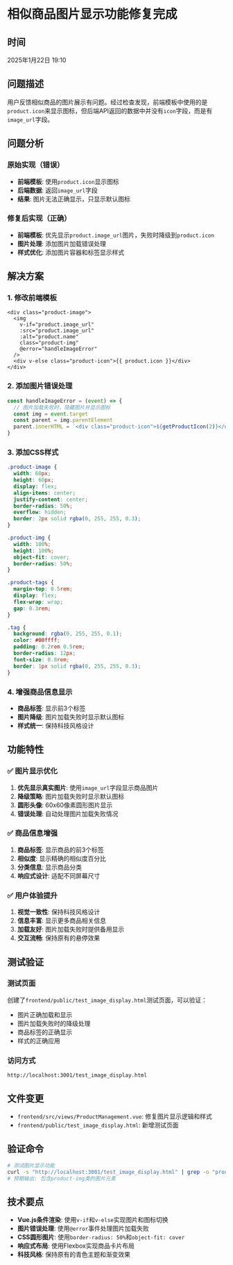 # 相似商品图片显示功能修复完成

## 时间
2025年1月22日 19:10

## 问题描述
用户反馈相似商品的图片展示有问题。经过检查发现，前端模板中使用的是`product.icon`来显示图标，但后端API返回的数据中并没有`icon`字段，而是有`image_url`字段。

## 问题分析

### 原始实现（错误）
- **前端模板**: 使用`product.icon`显示图标
- **后端数据**: 返回`image_url`字段
- **结果**: 图片无法正确显示，只显示默认图标

### 修复后实现（正确）
- **前端模板**: 优先显示`product.image_url`图片，失败时降级到`product.icon`
- **图片处理**: 添加图片加载错误处理
- **样式优化**: 添加图片容器和标签显示样式

## 解决方案

### 1. 修改前端模板
```vue
<div class="product-image">
  <img 
    v-if="product.image_url" 
    :src="product.image_url" 
    :alt="product.name"
    class="product-img"
    @error="handleImageError"
  />
  <div v-else class="product-icon">{{ product.icon }}</div>
</div>
```

### 2. 添加图片错误处理
```javascript
const handleImageError = (event) => {
  // 图片加载失败时，隐藏图片并显示图标
  const img = event.target
  const parent = img.parentElement
  parent.innerHTML = `<div class="product-icon">${getProductIcon(2)}</div>`
}
```

### 3. 添加CSS样式
```css
.product-image {
  width: 60px;
  height: 60px;
  display: flex;
  align-items: center;
  justify-content: center;
  border-radius: 50%;
  overflow: hidden;
  border: 2px solid rgba(0, 255, 255, 0.3);
}

.product-img {
  width: 100%;
  height: 100%;
  object-fit: cover;
  border-radius: 50%;
}

.product-tags {
  margin-top: 0.5rem;
  display: flex;
  flex-wrap: wrap;
  gap: 0.3rem;
}

.tag {
  background: rgba(0, 255, 255, 0.1);
  color: #00ffff;
  padding: 0.2rem 0.5rem;
  border-radius: 12px;
  font-size: 0.8rem;
  border: 1px solid rgba(0, 255, 255, 0.3);
}
```

### 4. 增强商品信息显示
- **商品标签**: 显示前3个标签
- **图片降级**: 图片加载失败时显示默认图标
- **样式统一**: 保持科技风格设计

## 功能特性

### ✅ 图片显示优化
1. **优先显示真实图片**: 使用`image_url`字段显示商品图片
2. **降级策略**: 图片加载失败时显示默认图标
3. **圆形头像**: 60x60像素圆形图片显示
4. **错误处理**: 自动处理图片加载失败情况

### ✅ 商品信息增强
1. **商品标签**: 显示商品的前3个标签
2. **相似度**: 显示精确的相似度百分比
3. **分类信息**: 显示商品分类
4. **响应式设计**: 适配不同屏幕尺寸

### ✅ 用户体验提升
1. **视觉一致性**: 保持科技风格设计
2. **信息丰富**: 显示更多商品相关信息
3. **加载友好**: 图片加载失败时提供备用显示
4. **交互流畅**: 保持原有的悬停效果

## 测试验证

### 测试页面
创建了`frontend/public/test_image_display.html`测试页面，可以验证：
- 图片正确加载和显示
- 图片加载失败时的降级处理
- 商品标签的正确显示
- 样式的正确应用

### 访问方式
```
http://localhost:3001/test_image_display.html
```

## 文件变更
- `frontend/src/views/ProductManagement.vue`: 修复图片显示逻辑和样式
- `frontend/public/test_image_display.html`: 新增测试页面

## 验证命令
```bash
# 测试图片显示功能
curl -s "http://localhost:3001/test_image_display.html" | grep -o "product-img"
# 预期输出: 包含product-img类的图片元素
```

## 技术要点
- **Vue.js条件渲染**: 使用`v-if`和`v-else`实现图片和图标切换
- **图片错误处理**: 使用`@error`事件处理图片加载失败
- **CSS圆形图片**: 使用`border-radius: 50%`和`object-fit: cover`
- **响应式布局**: 使用Flexbox实现商品卡片布局
- **科技风格**: 保持原有的青色主题和渐变效果
